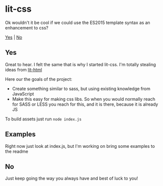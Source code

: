 # lit-css

Ok wouldn't it be cool if we could use the ES2015 template syntax as an enhancement to css? 

[Yes](#yes) | 
[No](#no)

## Yes

Great to hear. I felt the same that is why I started lit-css. I'm totally stealing ideas from [lit-html](https://github.com/Polymer/lit-html)

Here our the goals of the project:

- Create something similar to sass, but using existing knowledge from JavaScript
- Make this easy for making css libs. So when you would normally reach for SASS or LESS you reach for this, and it is there, because it is already JS

To build assets just run `node index.js`


## Examples

Right now just look at index.js, but I'm working on bring some examples to the readme


## No

Just keep going the way you always have and best of luck to you!